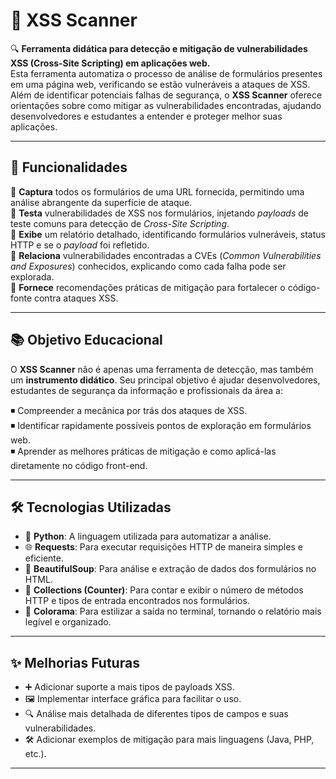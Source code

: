 # 🔷 XSS Scanner

🔍 **Ferramenta didática para detecção e mitigação de vulnerabilidades XSS (Cross-Site Scripting) em aplicações web.**  
Esta ferramenta automatiza o processo de análise de formulários presentes em uma página web, verificando se estão vulneráveis a ataques de XSS. Além de identificar potenciais falhas de segurança, o **XSS Scanner** oferece orientações sobre como mitigar as vulnerabilidades encontradas, ajudando desenvolvedores e estudantes a entender e proteger melhor suas aplicações.

---

## 🔶 Funcionalidades

🔹 **Captura** todos os formulários de uma URL fornecida, permitindo uma análise abrangente da superfície de ataque.  
🔹 **Testa** vulnerabilidades de XSS nos formulários, injetando *payloads* de teste comuns para detecção de _Cross-Site Scripting_.  
🔹 **Exibe** um relatório detalhado, identificando formulários vulneráveis, status HTTP e se o *payload* foi refletido.  
🔹 **Relaciona** vulnerabilidades encontradas a CVEs (_Common Vulnerabilities and Exposures_) conhecidos, explicando como cada falha pode ser explorada.  
🔹 **Fornece** recomendações práticas de mitigação para fortalecer o código-fonte contra ataques XSS.

---

## 📚 Objetivo Educacional

O **XSS Scanner** não é apenas uma ferramenta de detecção, mas também um **instrumento didático**. Seu principal objetivo é ajudar desenvolvedores, estudantes de segurança da informação e profissionais da área a:

◾ Compreender a mecânica por trás dos ataques de XSS.  
◾ Identificar rapidamente possíveis pontos de exploração em formulários web.  
◾ Aprender as melhores práticas de mitigação e como aplicá-las diretamente no código front-end.

---

## 🛠️ Tecnologias Utilizadas

- 🐍 **Python**: A linguagem utilizada para automatizar a análise.  
- 🌐 **Requests**: Para executar requisições HTTP de maneira simples e eficiente.  
- 📝 **BeautifulSoup**: Para análise e extração de dados dos formulários no HTML.  
- 🔢 **Collections (Counter)**: Para contar e exibir o número de métodos HTTP e tipos de entrada encontrados nos formulários.  
- 🎨 **Colorama**: Para estilizar a saída no terminal, tornando o relatório mais legível e organizado.

---

## ✨ Melhorias Futuras

- ➕ Adicionar suporte a mais tipos de payloads XSS.  
- 🖼️ Implementar interface gráfica para facilitar o uso.  
- 🔍 Análise mais detalhada de diferentes tipos de campos e suas vulnerabilidades.  
- 🛠️ Adicionar exemplos de mitigação para mais linguagens (Java, PHP, etc.).

---